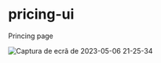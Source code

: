 # pricing-ui
Princing page

![Captura de ecrã de 2023-05-06 21-25-34](https://user-images.githubusercontent.com/104763211/236643168-4824573b-d415-4f9e-8fe2-143e89fcaf05.png)

